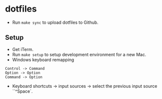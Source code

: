 # dotfiles

* Run `make sync` to upload dotfiles to Github.

## Setup

* Get iTerm.
* Run `make setup` to setup development environment for a new Mac.
* Windows keyboard remapping

```
Control -> Command
Option -> Option
Command -> Option
```
* Keyboard shortcuts -> input sources -> select the previous input source ``^Space`. 

